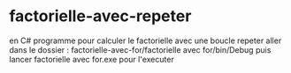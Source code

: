 # factorielle-avec-repeter

en C#
programme pour calculer le factorielle avec une boucle repeter
aller dans le dossier :
factorielle-avec-for/factorielle avec for/bin/Debug
puis lancer
factorielle avec for.exe
pour l'executer

